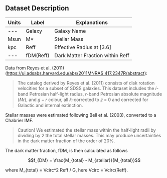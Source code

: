 ## Dataset Description


| Units | Label         | Explanations                       |
|-------|---------------|------------------------------------|
| ---   | Galaxy        | Galaxy Name                        |
| Msun  | M*            | Stellar Mass                       |
| kpc   | Reff          | Effective Radius at [3.6]          |
| ---   | fDM(Reff)     | Dark Matter Fraction within Reff   |



Data from Reyes et al. (2011) (https://ui.adsabs.harvard.edu/abs/2011MNRAS.417.2347R/abstract):

> The catalog derived by Reyes et al. (2011) consists of disk rotation velocities for a subset of SDSS galaxies. 
This dataset includes the 𝑖-band Petrosian half-light radius, 𝑟-band Petrosian absolute magnitude (𝑀𝑟), and 𝑔 − 𝑟 colour, 
all 𝑘-corrected to 𝑧 = 0 and corrected for Galactic and internal extinction. 

Stellar masses were estimated following Bell et al. (2003), converted to a Chabrier IMF.

> Caution! We estimated the stellar mass within the half-light radii by dividing by 2 the total stellar masses. 
This may produce uncertainties in the dark matter fraction of the order of 20%.

The dark matter fraction, fDM, is then calculated as follows

$$f_{DM} = \frac{M_{total} - M_{stellar}}{M_{total}}$$

where M_{total} = Vcirc^2 Reff / G, here Vcirc = Vcirc(Reff).